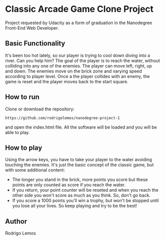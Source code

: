 # Classic Arcade Game Clone Project

Project requested by Udacity as a form of graduation in the Nanodegree Front-End Web Developer.

## Basic Functionality

It's been too hot lately, so our player is trying to cool down diving into a river. Can you help him? The goal of the player is to reach the water, without colliding into any one of the enemies. The player can move left, right, up and down. The enemies move on the brick zone and varying speed according to player level. Once a the player collides with an enemy, the game is reset and the player moves back to the start square.

## How to run

Clone or download the repository:
```
https://github.com/rodrigolemos/nanodegree-project-1
```
and open the index.html file. All the software will be loaded and you will be able to play.

## How to play

Using the arrow keys, you have to take your player to the water avoiding touching the enemies. It's just the basic concept of the classic game, but with some additional content:
* The longer you stand in the brick, more points you score but these points are only counted as score if you reach the water.
* If you return, your point counter will be reseted and when you reach the other side you won't score as much as you think. So, don't go back.
* If you score a 1000 points you'll win a trophy, but won't be stopped until you lose all your lives. So keep playing and try to be the best!

## Author

Rodrigo Lemos

